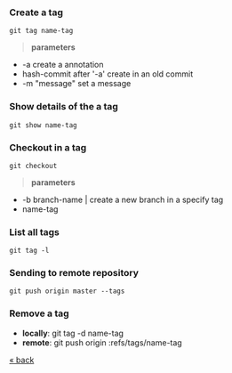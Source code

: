 
### Create a tag
	git tag name-tag
> **parameters**
* -a create a annotation
* hash-commit after '-a' create in an old commit
* -m "message" set a message

### Show details of the a tag
	git show name-tag
	
### Checkout in a tag
	git checkout
> **parameters**
* -b branch-name | create a new branch in a specify tag
* name-tag
	
### List all tags
	git tag -l

### Sending to remote repository
	git push origin master --tags

### Remove a tag
* **locally**: git tag -d name-tag
* **remote**: git push origin :refs/tags/name-tag

[&laquo; back](https://github.com/MRCardoso/git-code/blob/master/topics/branch.md)
